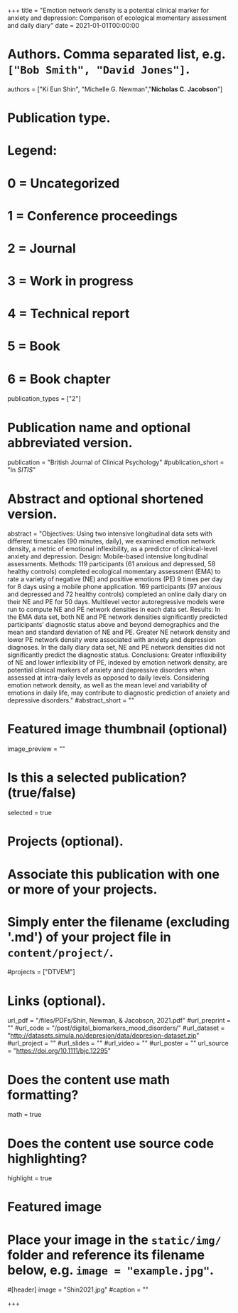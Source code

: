 +++
title = "Emotion network density is a potential clinical marker for anxiety and depression: Comparison of ecological momentary assessment and daily diary"
date = 2021-01-01T00:00:00

# Authors. Comma separated list, e.g. `["Bob Smith", "David Jones"]`.
authors = ["Ki Eun Shin", "Michelle G. Newman","**Nicholas C. Jacobson**"]

# Publication type.
# Legend:
# 0 = Uncategorized
# 1 = Conference proceedings
# 2 = Journal
# 3 = Work in progress
# 4 = Technical report
# 5 = Book
# 6 = Book chapter
publication_types = ["2"]

# Publication name and optional abbreviated version.
publication = "British Journal of Clinical Psychology"
#publication_short = "In *SITIS*"

# Abstract and optional shortened version.
abstract = "Objectives: Using two intensive longitudinal data sets with different timescales (90 minutes, daily), we examined emotion network density, a metric of emotional inflexibility, as a predictor of clinical-level anxiety and depression. Design: Mobile-based intensive longitudinal assessments. Methods: 119 participants (61 anxious and depressed, 58 healthy controls) completed ecological momentary assessment (EMA) to rate a variety of negative (NE) and positive emotions (PE) 9 times per day for 8 days using a mobile phone application. 169 participants (97 anxious and depressed and 72 healthy controls) completed an online daily diary on their NE and PE for 50 days. Multilevel vector autoregressive models were run to compute NE and PE network densities in each data set. Results: In the EMA data set, both NE and PE network densities significantly predicted participants’ diagnostic status above and beyond demographics and the mean and standard deviation of NE and PE. Greater NE network density and lower PE network density were associated with anxiety and depression diagnoses. In the daily diary data set, NE and PE network densities did not significantly predict the diagnostic status. Conclusions: Greater inflexibility of NE and lower inflexibility of PE, indexed by emotion network density, are potential clinical markers of anxiety and depressive disorders when assessed at intra-daily levels as opposed to daily levels. Considering emotion network density, as well as the mean level and variability of emotions in daily life, may contribute to diagnostic prediction of anxiety and depressive disorders."
#abstract_short = ""

# Featured image thumbnail (optional)
image_preview = ""

# Is this a selected publication? (true/false)
selected = true

# Projects (optional).
#   Associate this publication with one or more of your projects.
#   Simply enter the filename (excluding '.md') of your project file in `content/project/`.
#projects = ["DTVEM"]

# Links (optional).
url_pdf = "/files/PDFs/Shin, Newman, & Jacobson, 2021.pdf"
#url_preprint = ""
#url_code = "/post/digital_biomarkers_mood_disorders/"
#url_dataset = "http://datasets.simula.no/depresjon/data/depresjon-dataset.zip"
#url_project = ""
#url_slides = ""
#url_video = ""
#url_poster = ""
url_source = "https://doi.org/10.1111/bjc.12295"

# Does the content use math formatting?
math = true

# Does the content use source code highlighting?
highlight = true

# Featured image
# Place your image in the `static/img/` folder and reference its filename below, e.g. `image = "example.jpg"`.
#[header]
image = "Shin2021.jpg"
#caption = ""

+++
